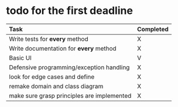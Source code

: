 # todo for the first deadline

| Task                                       | Completed |
|:-------------------------------------------|:----------|
| Write tests for **every** method           | X         |
| Write documentation for **every** method   | X         |
| Basic UI                                   | V         |
| Defensive programming/exception handling   | X         |
| look for edge cases and define             | X         |
| remake domain and class diagram            | X         |
| make sure grasp principles are implemented | X         |
